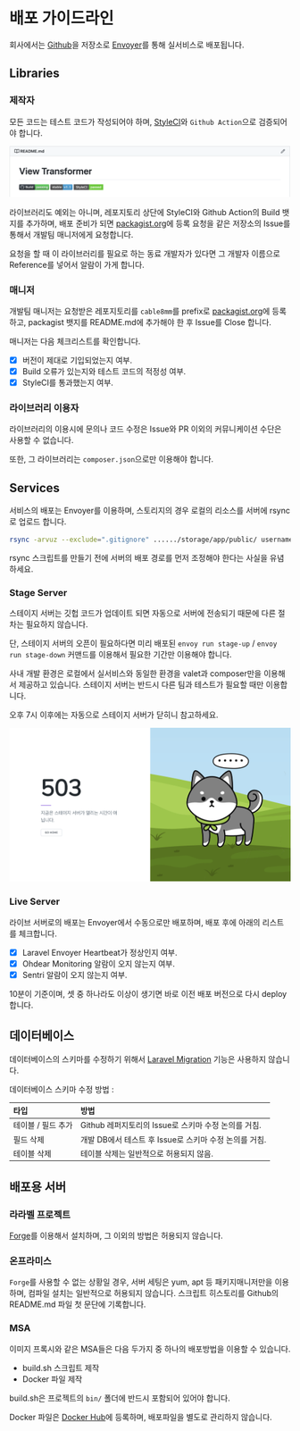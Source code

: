 # 배포 가이드라인

회사에서는 [Github](https://github.com/cable8mm)을 저장소로 [Envoyer](https://envoyer.io/)를 통해 실서비스로 배포됩니다.

## Libraries

### 제작자

모든 코드는 테스트 코드가 작성되어야 하며, [StyleCI](https://styleci.io/)와 `Github Action`으로 검증되어야 합니다.

![깃헙에 코드를 푸쉬할 때에는 StyleCI와 Github Action 뱃지는 필수](../.gitbook/assets/screenshot-github-badges.png)

라이브러리도 예외는 아니며, 레포지토리 상단에 StyleCI와 Github Action의 Build 뱃지를 추가하며, 배포 준비가 되면 [packagist.org](https://packagist.org/)에 등록 요청을 같은 저장소의 Issue를 통해서 개발팀 매니저에게 요청합니다.

요청을 할 때 이 라이브러리를 필요로 하는 동료 개발자가 있다면 그 개발자 이름으로 Reference를 넣어서 알람이 가게 합니다.

### 매니저

개발팀 매니저는 요청받은 레포지토리를 `cable8mm`를 prefix로 [packagist.org](https://packagist.org/)에 등록하고, packagist 뱃지를 README.md에 추가해야 한 후 Issue를 Close 합니다.

매니저는 다음 체크리스트를 확인합니다.

- [x] 버전이 제대로 기입되었는지 여부.
- [x] Build 오류가 있는지와 테스트 코드의 적정성 여부.
- [x] StyleCI를 통과했는지 여부.

### 라이브러리 이용자

라이브러리의 이용시에 문의나 코드 수정은 Issue와 PR 이외의 커뮤니케이션 수단은 사용할 수 없습니다.

또한, 그 라이브러리는 `composer.json`으로만 이용해야 합니다.

## Services

서비스의 배포는 Envoyer를 이용하며, 스토리지의 경우 로컬의 리소스를 서버에 rsync로 업로드 합니다.

```sh
rsync -arvuz --exclude=".gitignore" ....../storage/app/public/ username@111.111.111.111:/home/username/projectname/current/storage/app/public
```

rsync 스크립트를 만들기 전에 서버의 배포 경로를 먼저 조정해야 한다는 사실을 유념하세요.

### Stage Server

스테이지 서버는 깃헙 코드가 업데이트 되면 자동으로 서버에 전송되기 때문에 다른 절차는 필요하지 않습니다.

단, 스테이지 서버의 오픈이 필요하다면 미리 배포된 `envoy run stage-up` / `envoy run stage-down` 커맨드를 이용해서 필요한 기간만 이용해야 합니다.

사내 개발 환경은 로컬에서 실서비스와 동일한 환경을 valet과 composer만을 이용해서 제공하고 있습니다. 스테이지 서버는 반드시 다른 팀과 테스트가 필요할 때만 이용합니다.

오후 7시 이후에는 자동으로 스테이지 서버가 닫히니 참고하세요.

![올라펫 서비스의 스테이지서버 닫혔을 때 스크린샷](../.gitbook/assets/stage-server-closed.png)

### Live Server

라이브 서버로의 배포는 Envoyer에서 수동으로만 배포하며, 배포 후에 아래의 리스트를 체크합니다.

- [x] Laravel Envoyer Heartbeat가 정상인지 여부.
- [x] Ohdear Monitoring 알람이 오지 않는지 여부.
- [x] Sentri 알람이 오지 않는지 여부.

10분이 기준이며, 셋 중 하나라도 이상이 생기면 바로 이전 배포 버전으로 다시 deploy 합니다.

## 데이터베이스

데이터베이스의 스키마를 수정하기 위해서 [Laravel Migration](https://laravel.com/docs/7.x/migrations) 기능은 사용하지 않습니다.

데이터베이스 스키마 수정 방법 :

| 타입               | 방법                                                   |
| :----------------- | :----------------------------------------------------- |
| 테이블 / 필드 추가 | Github 레퍼지토리의 Issue로 스키마 수정 논의를 거침.   |
| 필드 삭제          | 개발 DB에서 테스트 후 Issue로 스키마 수정 논의를 거침. |
| 테이블 삭제        | 테이블 삭제는 일반적으로 허용되지 않음.                |

## 배포용 서버

### 라라벨 프로젝트

[Forge](https://forge.laravel.com/)를 이용해서 설치하며, 그 이외의 방법은 허용되지 않습니다.

### 온프라미스

`Forge`를 사용할 수 없는 상황일 경우, 서버 세팅은 yum, apt 등 패키지매니저만을 이용하며, 컴파일 설치는 일반적으로 허용되지 않습니다. 스크립트 히스토리를 Github의 README.md 파일 첫 문단에 기록합니다.

### MSA

이미지 프록시와 같은 MSA들은 다음 두가지 중 하나의 배포방법을 이용할 수 있습니다.

- build.sh 스크립트 제작
- Docker 파일 제작

build.sh은 프로젝트의 `bin/` 폴더에 반드시 포함되어 있어야 합니다.

Docker 파일은 [Docker Hub](https://hub.docker.com/)에 등록하며, 배포파일을 별도로 관리하지 않습니다.

